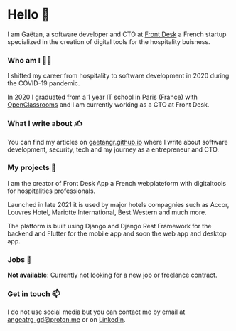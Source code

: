 # Hello  👋

I am Gaëtan, a software developer and CTO at [Front Desk](https://front-desk.app) a French startup specialized in the creation of digital tools for the hospitality buisness.

### Who am I 👨‍💻 

I shifted my career from hospitality to software development in 2020 during the COVID-19 pandemic.

In 2020 I graduated from a 1 year IT school in Paris (France) with [OpenClassrooms](https://openclassrooms.com/fr/paths/518-developpeur-dapplication-python) and I am currently working as a CTO at Front Desk.

### What I write about ✍️

You can find my articles on [gaetangr.github.io](https://gaetangr.github.io/) where I write about software development, security, tech and my journey as a entrepreneur and CTO.

### My projects 🚀

I am the creator of Front Desk App a French webplateform with digitaltools for hospitalities professionals.

Launched in late 2021 it is used by major hotels compagnies such as Accor, Louvres Hotel, Mariotte International, Best Western and much more.

The platform is built using Django and Django Rest Framework for the backend and Flutter for the mobile app and soon the web app and desktop app.
 
### Jobs 💼 

**Not available**: Currently not looking for a new job or freelance contract.

###  Get in touch 📫

I do not use social media but you can contact me by email at [angeatrg_gd@proton.me](mailto:angeatrg_gd@proton.me) or on [LinkedIn](https://www.linkedin.com/in/gaetangr/).
